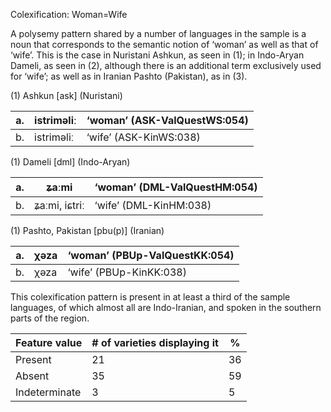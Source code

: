 Colexification: Woman=Wife

A polysemy pattern shared by a number of languages in the sample is a
noun that corresponds to the semantic notion of ‘woman’ as well as that
of ‘wife’. This is the case in Nuristani Ashkun, as seen in ‎(1); in
Indo-Aryan Dameli, as seen in (2), although there is an additional term
exclusively used for ‘wife’; as well as in Iranian Pashto (Pakistan), as
in (3).

(1) <span id="_Ref12343426" class="anchor"></span>Ashkun
    \[ask\] (Nuristani)

| a.  | istriməliː | ‘woman’ (ASK-ValQuestWS:054) |
|-----|------------|------------------------------|
| b.  | istriməliː | ‘wife’ (ASK-KinWS:038)       |

(1) <span id="_Ref50625793" class="anchor"></span>Dameli
    \[dml\] (Indo-Aryan)

| a.  | ʑaːmi         | ‘woman’ (DML-ValQuestHM:054) |
|-----|---------------|------------------------------|
| b.  | ʑaːmi, iɕtriː | ‘wife’ (DML-KinHM:038)       |

(1) <span id="_Ref50627217" class="anchor"></span>Pashto, Pakistan
    \[pbu(p)\] (Iranian)

| a.  | χəza | ‘woman’ (PBUp-ValQuestKK:054) |
|-----|------|-------------------------------|
| b.  | χəza | ‘wife’ (PBUp-KinKK:038)       |

This colexification pattern is present in at least a third of the sample
languages, of which almost all are Indo-Iranian, and spoken in the
southern parts of the region.

| Feature value | \# of varieties displaying it | %   |
|---------------|-------------------------------|-----|
| Present       | 21                            | 36  |
| Absent        | 35                            | 59  |
| Indeterminate | 3                             | 5   |


